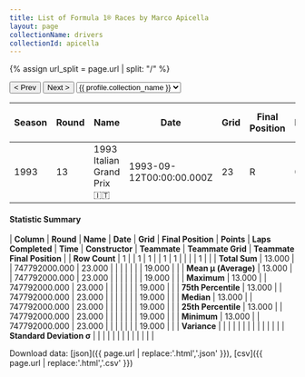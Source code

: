 ```yaml
---
title: List of Formula 1® Races by Marco Apicella
layout: page
collectionName: drivers
collectionId: apicella
---
```


{% assign url_split = page.url | split: "/" %}
<div id="collection-navigation">
<button onclick="selector.options[selector.selectedIndex-1].value && (window.location = selector.options[selector.selectedIndex-1].value);">&lt; Prev</button>
<button onclick="selector.options[selector.selectedIndex+1].value && (window.location = selector.options[selector.selectedIndex+1].value);">Next &gt;</button>
<select id="selector" onchange="this.options[this.selectedIndex].value && (window.location = this.options[this.selectedIndex].value);">
  {% for collectionId in site.data[page.collectionName].refs %}
    {% if collectionId == page.collectionId %}
      {% assign selected = "selected" %}
    {% else %}
      {% assign selected = "" %}
    {% endif %}
    {% assign profile = site.data[page.collectionName][collectionId].profile %}
    <option value="/f1/{{ page.collectionName }}/{{ collectionId }}/{{ url_split[4] }}" {{ selected }}>{{ profile.collection_name }}</option>
  {% endfor %}
</select>
</div>

| Season | Round | Name | Date | Grid | Final Position | Points | Laps Completed | Time | Constructor | Teammate | Teammate Grid | Teammate Final Position |
|--|--|--|--|--|--|--|--|--|--|--|--|--|
| 1993 | 13 | 1993 Italian Grand Prix 🇮🇹 | 1993-09-12T00:00:00.000Z | 23 | R | 0.0 | 0 |   | Jordan 🇮🇪 | [Rubens Barrichello 🇧🇷](/f1/drivers/barrichello) | 19 | R |

#### Statistic Summary

| **Column** | **Round** | **Name** | **Date** | **Grid** | **Final Position** | **Points** | **Laps Completed** | **Time** | **Constructor** | **Teammate** | **Teammate Grid** | **Teammate Final Position** |
| **Row Count** | 1 |  | 1 | 1 |  | 1 | 1 |  |  |  | 1 |  |
| **Total Sum** | 13.000 |  | 747792000.000 | 23.000 |  |  |  |  |  |  | 19.000 |  |
| **Mean μ (Average)** | 13.000 |  | 747792000.000 | 23.000 |  |  |  |  |  |  | 19.000 |  |
| **Maximum** | 13.000 |  | 747792000.000 | 23.000 |  |  |  |  |  |  | 19.000 |  |
| **75th Percentile** | 13.000 |  | 747792000.000 | 23.000 |  |  |  |  |  |  | 19.000 |  |
| **Median** | 13.000 |  | 747792000.000 | 23.000 |  |  |  |  |  |  | 19.000 |  |
| **25th Percentile** | 13.000 |  | 747792000.000 | 23.000 |  |  |  |  |  |  | 19.000 |  |
| **Minimum** | 13.000 |  | 747792000.000 | 23.000 |  |  |  |  |  |  | 19.000 |  |
| **Variance** |  |  |  |  |  |  |  |  |  |  |  |  |
| **Standard Deviation σ** |  |  |  |  |  |  |  |  |  |  |  |  |

Download data: [json]({{ page.url | replace:'.html','.json' }}), [csv]({{ page.url | replace:'.html','.csv' }})
